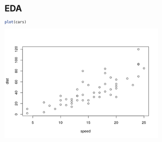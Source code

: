 EDA
================

``` r
plot(cars)
```

![](inputEda_files/figure-markdown_github/unnamed-chunk-1-1.png)
